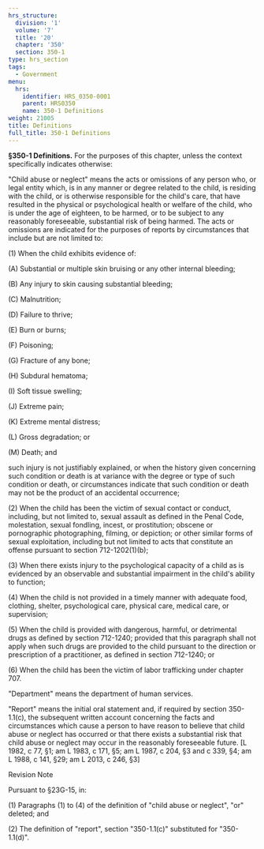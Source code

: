 ```yaml
---
hrs_structure:
  division: '1'
  volume: '7'
  title: '20'
  chapter: '350'
  section: 350-1
type: hrs_section
tags:
  - Government
menu:
  hrs:
    identifier: HRS_0350-0001
    parent: HRS0350
    name: 350-1 Definitions
weight: 21005
title: Definitions
full_title: 350-1 Definitions
---
```

**§350-1 Definitions.** For the purposes of this chapter, unless the context specifically indicates otherwise:

"Child abuse or neglect" means the acts or omissions of any person who, or legal entity which, is in any manner or degree related to the child, is residing with the child, or is otherwise responsible for the child's care, that have resulted in the physical or psychological health or welfare of the child, who is under the age of eighteen, to be harmed, or to be subject to any reasonably foreseeable, substantial risk of being harmed. The acts or omissions are indicated for the purposes of reports by circumstances that include but are not limited to:

(1) When the child exhibits evidence of:

(A) Substantial or multiple skin bruising or any other internal bleeding;

(B) Any injury to skin causing substantial bleeding;

(C) Malnutrition;

(D) Failure to thrive;

(E) Burn or burns;

(F) Poisoning;

(G) Fracture of any bone;

(H) Subdural hematoma;

(I) Soft tissue swelling;

(J) Extreme pain;

(K) Extreme mental distress;

(L) Gross degradation; or

(M) Death; and

such injury is not justifiably explained, or when the history given concerning such condition or death is at variance with the degree or type of such condition or death, or circumstances indicate that such condition or death may not be the product of an accidental occurrence;

(2) When the child has been the victim of sexual contact or conduct, including, but not limited to, sexual assault as defined in the Penal Code, molestation, sexual fondling, incest, or prostitution; obscene or pornographic photographing, filming, or depiction; or other similar forms of sexual exploitation, including but not limited to acts that constitute an offense pursuant to section 712-1202(1)(b);

(3) When there exists injury to the psychological capacity of a child as is evidenced by an observable and substantial impairment in the child's ability to function;

(4) When the child is not provided in a timely manner with adequate food, clothing, shelter, psychological care, physical care, medical care, or supervision;

(5) When the child is provided with dangerous, harmful, or detrimental drugs as defined by section 712-1240; provided that this paragraph shall not apply when such drugs are provided to the child pursuant to the direction or prescription of a practitioner, as defined in section 712-1240; or

(6) When the child has been the victim of labor trafficking under chapter 707.

"Department" means the department of human services.

"Report" means the initial oral statement and, if required by section 350-1.1(c), the subsequent written account concerning the facts and circumstances which cause a person to have reason to believe that child abuse or neglect has occurred or that there exists a substantial risk that child abuse or neglect may occur in the reasonably foreseeable future. [L 1982, c 77, §1; am L 1983, c 171, §5; am L 1987, c 204, §3 and c 339, §4; am L 1988, c 141, §29; am L 2013, c 246, §3]

Revision Note

Pursuant to §23G-15, in:

(1) Paragraphs (1) to (4) of the definition of "child abuse or neglect", "or" deleted; and

(2) The definition of "report", section "350-1.1(c)" substituted for "350-1.1(d)".